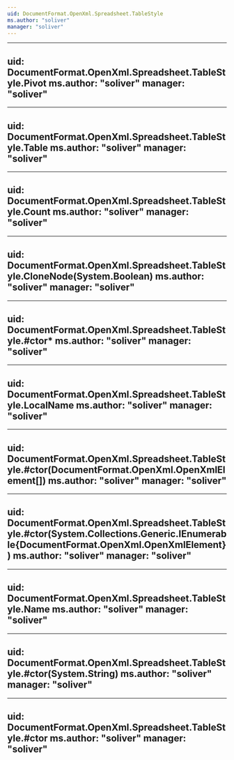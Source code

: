 ```yaml
---
uid: DocumentFormat.OpenXml.Spreadsheet.TableStyle
ms.author: "soliver"
manager: "soliver"
---
```


---
uid: DocumentFormat.OpenXml.Spreadsheet.TableStyle.Pivot
ms.author: "soliver"
manager: "soliver"
---

---
uid: DocumentFormat.OpenXml.Spreadsheet.TableStyle.Table
ms.author: "soliver"
manager: "soliver"
---

---
uid: DocumentFormat.OpenXml.Spreadsheet.TableStyle.Count
ms.author: "soliver"
manager: "soliver"
---

---
uid: DocumentFormat.OpenXml.Spreadsheet.TableStyle.CloneNode(System.Boolean)
ms.author: "soliver"
manager: "soliver"
---

---
uid: DocumentFormat.OpenXml.Spreadsheet.TableStyle.#ctor*
ms.author: "soliver"
manager: "soliver"
---

---
uid: DocumentFormat.OpenXml.Spreadsheet.TableStyle.LocalName
ms.author: "soliver"
manager: "soliver"
---

---
uid: DocumentFormat.OpenXml.Spreadsheet.TableStyle.#ctor(DocumentFormat.OpenXml.OpenXmlElement[])
ms.author: "soliver"
manager: "soliver"
---

---
uid: DocumentFormat.OpenXml.Spreadsheet.TableStyle.#ctor(System.Collections.Generic.IEnumerable{DocumentFormat.OpenXml.OpenXmlElement})
ms.author: "soliver"
manager: "soliver"
---

---
uid: DocumentFormat.OpenXml.Spreadsheet.TableStyle.Name
ms.author: "soliver"
manager: "soliver"
---

---
uid: DocumentFormat.OpenXml.Spreadsheet.TableStyle.#ctor(System.String)
ms.author: "soliver"
manager: "soliver"
---

---
uid: DocumentFormat.OpenXml.Spreadsheet.TableStyle.#ctor
ms.author: "soliver"
manager: "soliver"
---
